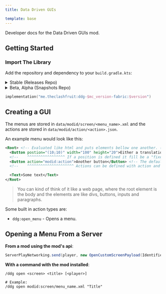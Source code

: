 ```yaml
---
title: Data Driven GUIs

template: base
---
```


Developer docs for the Data Driven GUIs mod.

## Getting Started

### Import The Library

Add the repository and dependency to your `build.gradle.kts`:

<details>
  <summary>Stable (Releases Repo)</summary>

```kotlin
maven {
    name = "TheClashFruit's Maven Releases"
    url = uri("https://mvn.theclashfruit.me/releases")
}
```
</details>

<details>
  <summary>Beta, Alpha (Snapshots Repo)</summary>

```kotlin
maven {
    name = "TheClashFruit's Maven Snapshots"
    url = uri("https://mvn.theclashfruit.me/snapshots")
}
```
</details>

```kotlin
implementation("me.theclashfruit:ddg-$mc_version-fabric:$version")
```

## Creating a GUI

The menus are stored in `data/modid/screen/<menu_name>.xml` and the actions are stored in `data/modid/action/<action>.json`.

An example menu would look like this:
```xml
<Root> <!-- Evaluated like html and puts elements bellow one another. (Uhh I forgor so not yet™) -->
  <Button postion="(10;10)" width="100" height="20">Either a translation key or a string.</Button>
  <!--    ^^^^^^^^^^^^^^^^^ If a position is defined it fill be a "fixed" element. -->
  <Button action="modid:action">Another button</Button> <!-- The default button size is `200x20`. -->
  <!--    ^^^^^^^^^^^^^^^^^^^^^ Actions can be defined with action and the id for the action file. -->

  <Text>Some text</Text>
</Root>
```

> You can kind of think of it like a web page, where the root element is the body and the elements are like divs, buttons, inputs and paragraphs.

Some built in action types are:
* `ddg:open_menu` - Opens a menu.
<!--
* `ddg:close_menu` - Closes the current menu. &mdash; Can also be called directly from the menu.
* `ddg:run_command` - Runs a command.
-->

## Opening a Menu From a Server

**From a mod using the mod's api**:
```java
ServerPlayNetworking.send(player, new OpenCustomScreenPayload(Identifier.of("modid", "menu_name"), "title"));
```

**With a command with the mod installed**:
```plaintext
/ddg open <screen> <title> [<player>]

# Example:
/ddg open modid:screen/menu_name.xml "Title"
```